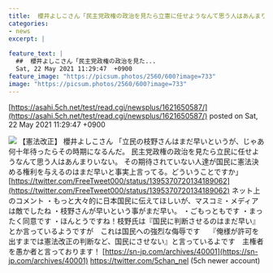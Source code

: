 ```yaml
---
title:  櫻井よしこさん「民主党政権の政治を見たら立憲に任せようなんて思う人はあんまりいない」  
categories:
- news
excerpt: |
  
feature_text: |
  ##  櫻井よしこさん「民主党政権の政治を見た...
  Sat, 22 May 2021 11:29:47  +0900
feature_image: "https://picsum.photos/2560/600?image=733"
image: "https://picsum.photos/2560/600?image=733"
---
```


[https://asahi.5ch.net/test/read.cgi/newsplus/1621650587/](https://asahi.5ch.net/test/read.cgi/newsplus/1621650587/)
posted on Sat, 22 May 2021 11:29:47  +0900

<!--more-->

![](https://www.chichi.co.jp/htdocs/wp-content/uploads/2020/05/202007_sakurai_top.jpg) 【憲法改正】 櫻井よしこさん 「立民の枝野さんはまだ早いというが、じゃあ何十年待ったらその時期になるんだ。 民主党政権の政治を見たら立民に任せようなんて思う人はあんまりいない。 その期待されていない人達が国民に憲法決める権利を与えるのはまだ早いと事実上言ってる。どういうことですか」 [https://twitter.com/FreeTweet000/status/1395370720134189062](https://twitter.com/FreeTweet000/status/1395370720134189062) ネット上のコメント ・もっと大々的に日本国民に伝えてほしいが、マスコミ・メディアは敵でしたね ・枝野さんが早いという事がまだ早い。 ・ごもっともです ・まったく同意です ・ほんとうですね！枝野氏は『国民に判断させるのはまだ早い』とか言っているようですが　これは国民への強烈な侮辱です　 『俺様が許可を出すまでは憲法改正の判断など、国民にさせない』と言っているよです　主権者を愚か者と言っております！ [https://sn-jp.com/archives/40001](https://sn-jp.com/archives/40001) https://twitter.com/5chan_nel (5ch newer account)
